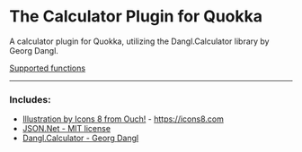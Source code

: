 # The Calculator Plugin for Quokka
A calculator plugin for Quokka, utilizing the Dangl.Calculator library by Georg Dangl.

[Supported functions](https://github.com/GeorgDangl/Dangl.Calculator/tree/dev?tab=readme-ov-file#supported-functions)

---

### Includes:
   - [Illustration by Icons 8 from Ouch!](https://intercom.help/icons8-7fb7577e8170/en/articles/5534926-universal-multimedia-license-agreement-for-icons8) - https://icons8.com<br />
   - [JSON.Net - MIT license](https://github.com/JamesNK/Newtonsoft.Json/blob/master/LICENSE.md)<br />
   - [Dangl.Calculator - Georg Dangl](https://github.com/GeorgDangl/Dangl.Calculator)